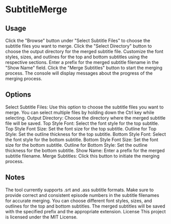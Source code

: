 # SubtitleMerge

## Usage
Click the "Browse" button under "Select Subtitle Files" to choose the subtitle files you want to merge.
Click the "Select Directory" button to choose the output directory for the merged subtitle file.
Customize the font styles, sizes, and outlines for the top and bottom subtitles using the respective sections.
Enter a prefix for the merged subtitle filename in the "Show Name" field.
Click the "Merge Subtitles" button to start the merging process.
The console will display messages about the progress of the merging process.
## Options
Select Subtitle Files: Use this option to choose the subtitle files you want to merge. You can select multiple files by holding down the Ctrl key while selecting.
Output Directory: Choose the directory where the merged subtitle file will be saved.
Top Style Font: Select the font style for the top subtitle.
Top Style Font Size: Set the font size for the top subtitle.
Outline for Top Style: Set the outline thickness for the top subtitle.
Bottom Style Font: Select the font style for the bottom subtitle.
Bottom Style Font Size: Set the font size for the bottom subtitle.
Outline for Bottom Style: Set the outline thickness for the bottom subtitle.
Show Name: Enter a prefix for the merged subtitle filename.
Merge Subtitles: Click this button to initiate the merging process.
## Notes
The tool currently supports .srt and .ass subtitle formats.
Make sure to provide correct and consistent episode numbers in the subtitle filenames for accurate merging.
You can choose different font styles, sizes, and outlines for the top and bottom subtitles.
The merged subtitles will be saved with the specified prefix and the appropriate extension.
License
This project is licensed under the MIT License.

